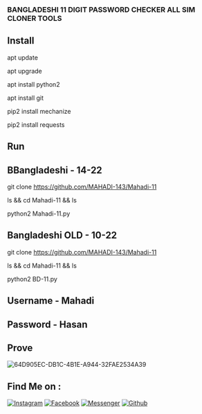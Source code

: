 ### BANGLADESHI 11 DIGIT PASSWORD CHECKER ALL SIM CLONER TOOLS
## Install
apt update

apt upgrade

apt install python2

apt install git

pip2 install mechanize

pip2 install requests

## Run

## BBangladeshi - 14-22
git clone https://github.com/MAHADI-143/Mahadi-11

ls && cd Mahadi-11 && ls

python2 Mahadi-11.py

## Bangladeshi OLD - 10-22

git clone https://github.com/MAHADI-143/Mahadi-11

ls && cd Mahadi-11 && ls

python2 BD-11.py 

## Username - Mahadi

## Password - Hasan

## Prove

![64D905EC-DB1C-4B1E-A944-32FAE2534A39](https://user-images.githubusercontent.com/79738922/152822683-b752b44d-7127-4c39-a620-e83a1ca73075.jpeg)

## Find Me on :

[![Instagram](https://img.shields.io/badge/IG-%40Mahadi.Hasan.Afridi-red?style=for-the-badge&logo=instagram)](https://www.instagram.com/its_afridi.143)
[![Facebook](https://img.shields.io/badge/Facebook-green?style=for-the-badge&logo=facebook)](https://fb.com/4FR1D1.143)
[![Messenger](https://img.shields.io/badge/Chat-Messenger-blue?style=for-the-badge&logo=messenger)](https://m.me/4FR1D1.143)
[![Github](https://img.shields.io/badge/Github-MAHADI-143green?style=for-the-badge&logo=github)](https://github.com/MAHADI-143)
